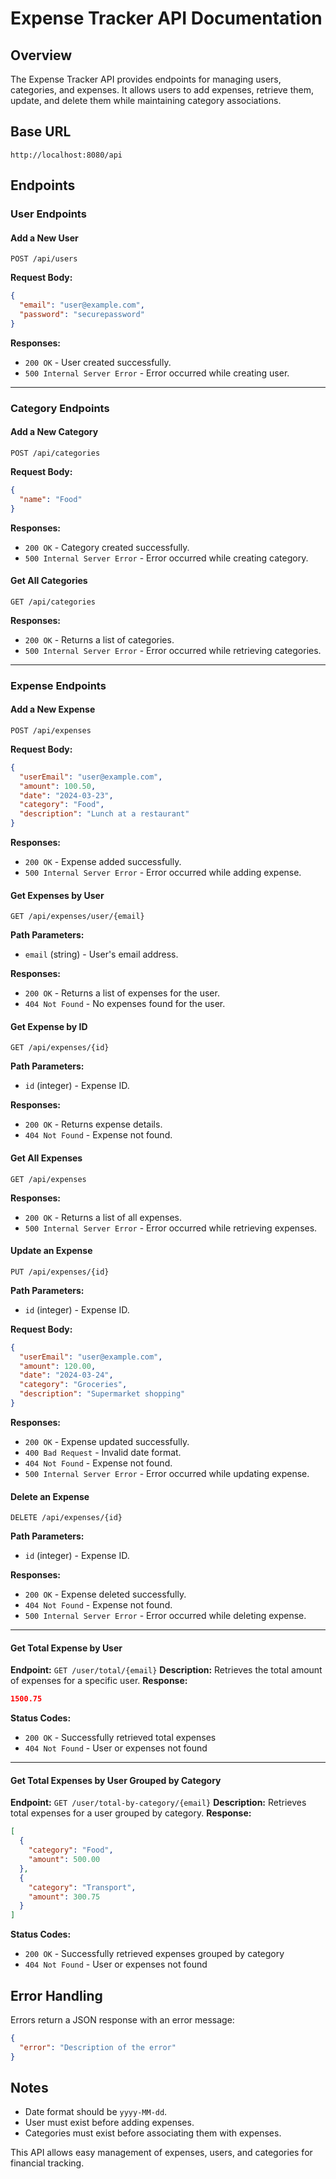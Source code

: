 # Expense Tracker API Documentation

## Overview
The Expense Tracker API provides endpoints for managing users, categories, and expenses. It allows users to add expenses, retrieve them, update, and delete them while maintaining category associations.

## Base URL
```
http://localhost:8080/api
```

## Endpoints

### User Endpoints
#### Add a New User
```
POST /api/users
```
**Request Body:**
```json
{
  "email": "user@example.com",
  "password": "securepassword"
}
```
**Responses:**
- `200 OK` - User created successfully.
- `500 Internal Server Error` - Error occurred while creating user.

---

### Category Endpoints
#### Add a New Category
```
POST /api/categories
```
**Request Body:**
```json
{
  "name": "Food"
}
```
**Responses:**
- `200 OK` - Category created successfully.
- `500 Internal Server Error` - Error occurred while creating category.

#### Get All Categories
```
GET /api/categories
```
**Responses:**
- `200 OK` - Returns a list of categories.
- `500 Internal Server Error` - Error occurred while retrieving categories.

---

### Expense Endpoints
#### Add a New Expense
```
POST /api/expenses
```
**Request Body:**
```json
{
  "userEmail": "user@example.com",
  "amount": 100.50,
  "date": "2024-03-23",
  "category": "Food",
  "description": "Lunch at a restaurant"
}
```
**Responses:**
- `200 OK` - Expense added successfully.
- `500 Internal Server Error` - Error occurred while adding expense.

#### Get Expenses by User
```
GET /api/expenses/user/{email}
```
**Path Parameters:**
- `email` (string) - User's email address.

**Responses:**
- `200 OK` - Returns a list of expenses for the user.
- `404 Not Found` - No expenses found for the user.

#### Get Expense by ID
```
GET /api/expenses/{id}
```
**Path Parameters:**
- `id` (integer) - Expense ID.

**Responses:**
- `200 OK` - Returns expense details.
- `404 Not Found` - Expense not found.

#### Get All Expenses
```
GET /api/expenses
```
**Responses:**
- `200 OK` - Returns a list of all expenses.
- `500 Internal Server Error` - Error occurred while retrieving expenses.

#### Update an Expense
```
PUT /api/expenses/{id}
```
**Path Parameters:**
- `id` (integer) - Expense ID.

**Request Body:**
```json
{
  "userEmail": "user@example.com",
  "amount": 120.00,
  "date": "2024-03-24",
  "category": "Groceries",
  "description": "Supermarket shopping"
}
```
**Responses:**
- `200 OK` - Expense updated successfully.
- `400 Bad Request` - Invalid date format.
- `404 Not Found` - Expense not found.
- `500 Internal Server Error` - Error occurred while updating expense.

#### Delete an Expense
```
DELETE /api/expenses/{id}
```
**Path Parameters:**
- `id` (integer) - Expense ID.

**Responses:**
- `200 OK` - Expense deleted successfully.
- `404 Not Found` - Expense not found.
- `500 Internal Server Error` - Error occurred while deleting expense.

---

#### Get Total Expense by User
**Endpoint:** `GET /user/total/{email}`
**Description:** Retrieves the total amount of expenses for a specific user.
**Response:**
```json
1500.75
```
**Status Codes:**
- `200 OK` - Successfully retrieved total expenses
- `404 Not Found` - User or expenses not found

---

#### Get Total Expenses by User Grouped by Category
**Endpoint:** `GET /user/total-by-category/{email}`
**Description:** Retrieves total expenses for a user grouped by category.
**Response:**
```json
[
  {
    "category": "Food",
    "amount": 500.00
  },
  {
    "category": "Transport",
    "amount": 300.75
  }
]
```
**Status Codes:**
- `200 OK` - Successfully retrieved expenses grouped by category
- `404 Not Found` - User or expenses not found





## Error Handling
Errors return a JSON response with an error message:
```json
{
  "error": "Description of the error"
}
```

## Notes
- Date format should be `yyyy-MM-dd`.
- User must exist before adding expenses.
- Categories must exist before associating them with expenses.

This API allows easy management of expenses, users, and categories for financial tracking.

